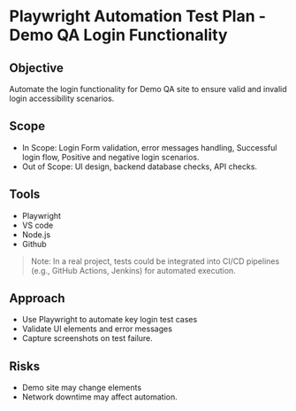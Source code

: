 # Playwright Automation Test Plan -Demo QA Login Functionality

## Objective
Automate the login functionality for Demo QA site to ensure valid and invalid login accessibility scenarios.

## Scope
- In Scope: Login Form validation, error messages handling, Successful login flow, Positive and negative login scenarios.
- Out of Scope: UI design, backend database checks, API checks.

## Tools
- Playwright
- VS code
- Node.js
- Github
> Note: In a real project, tests could be integrated into CI/CD pipelines (e.g., GitHub Actions, Jenkins) for automated execution.

## Approach
- Use Playwright to automate key login test cases
- Validate UI elements and error messages
- Capture screenshots on test failure.

## Risks
- Demo site may change elements
- Network downtime may affect automation.